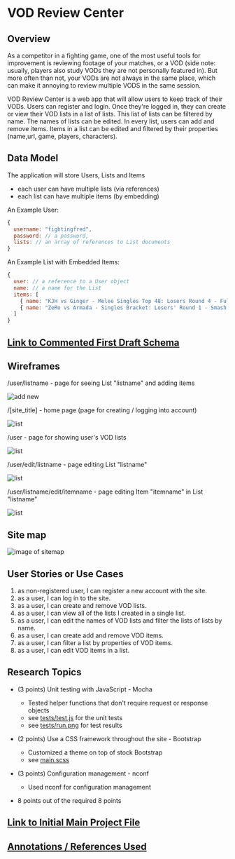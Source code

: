 # VOD Review Center

## Overview

As a competitor in a fighting game, one of the most useful tools for improvement is reviewing footage of your matches, or a VOD (side note: usually, players also study VODs they are not personally featured in). But more often than not, your VODs are not always in the same place, which can make it annoying to review multiple VODS in the same session.

VOD Review Center is a web app that will allow users to keep track of their VODs. Users can register and login. Once they're logged in, they can create or view their VOD lists in a list of lists. This list of lists can be filtered by name. The names of lists can be edited. In every list, users can add and remove items. Items in a list can be edited and filtered by their properties (name,url, game, players, characters).


## Data Model

The application will store Users, Lists and Items

* each user can have multiple lists (via references)
* each list can have multiple items (by embedding)


An Example User:

```javascript
{
  username: "fightingfred",
  password: // a password,
  lists: // an array of references to List documents
}
```

An Example List with Embedded Items:

```javascript
{
  user: // a reference to a User object
  name: // a name for the List
  items: [
    { name: "KJH vs Ginger - Melee Singles Top 48: Losers Round 4 - Full Bloom 5", url: "https://www.youtube.com/watch?v=sqejT7uo5eA", game: "Super Smash Bros. Melee", players: ["Ginger", "KJH"], chars: ["Falco", "Fox"]},
    { name: "ZeRo vs Armada - Singles Bracket: Losers' Round 1 - Smash Ultimate Summit | Wolf vs Inkling", url: "https://www.youtube.com/watch?v=qo2UUed_p24&t=1428s", game: "Super Smash Bros. Ultimate", players: ["ZeRo", "Armada"], chars: ["Wolf", "Inkling"]},
  ]
}
```


## [Link to Commented First Draft Schema](db.js) 

## Wireframes

/user/listname - page for seeing List "listname" and adding items

![add new](documentation/list.png)

/[site_title] - home page (page for creating / logging into account)

![list](documentation/login.png)

/user - page for showing user's VOD lists

![list](documentation/user.png)

/user/edit/listname - page editing List "listname"

![list](documentation/editList.png)

/user/listname/edit/itemname - page editing Item "itemname" in List "listname"

![list](documentation/editItem.png)


## Site map

![image of sitemap](documentation/sitemap.png)

## User Stories or Use Cases

1. as non-registered user, I can register a new account with the site.
2. as a user, I can log in to the site.
3. as a user, I can create and remove VOD lists.
4. as a user, I can view all of the lists I created in a single list.
5. as a user, I can edit the names of VOD lists and filter the lists of lists by name.
6. as a user, I can create add and remove VOD items.
7. as a user, I can filter a list by properties of VOD items.
8. as a user, I can edit VOD items in a list.


## Research Topics

* (3 points) Unit testing with JavaScript - Mocha
  * Tested helper functions that don't require request or response objects
  * see [tests/test.js](tests/test.js) for the unit tests
  * see [tests/run.png](tests/run.png) for test results
* (2 points) Use a CSS framework throughout the site - Bootstrap
  * Customized a theme on top of stock Bootstrap
  * see [main.scss](public/css/main.scss) 
* (3 points) Configuration management - nconf
  * Used nconf for configuration management

* 8 points out of the required 8 points


## [Link to Initial Main Project File](app.js) 

## [Annotations / References Used](resources.txt)
